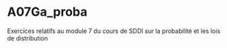 # A07Ga_proba
Exercices relatifs au module 7 du cours de SDDI sur la probabilité et les lois de distribution

